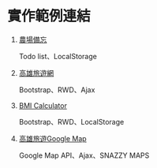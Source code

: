 # 實作範例連結

1. [農場備忘](https://eden90267.github.io/hex-js/ch10/localstorage-hwTalk/)

    Todo list、LocalStorage

2. [高雄旅遊網](https://eden90267.github.io/hex-js/hw1/)

    Bootstrap、RWD、Ajax
    
3. [BMI Calculator](https://eden90267.github.io/hex-js/hw2/)

    Bootstrap、RWD、LocalStorage

4. [高雄旅遊Google Map](https://eden90267.github.io/hex-js/ch14/GoogleMap-select-and-json/)

    Google Map API、Ajax、SNAZZY MAPS